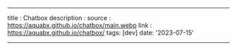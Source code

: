 ---

title : Chatbox
description : 
source : https://aquabx.github.io/chatbox/main.webp
link : https://aquabx.github.io/chatbox/
tags: [dev]
date: '2023-07-15'

---